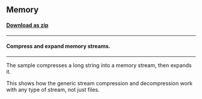 ## Memory
#### [Download as zip](https://minhaskamal.github.io/DownGit/#/home?url=https://github.com/GrapeCity/ComponentOne-WinForms-Samples/tree/master/NetFramework\Zip\VB\Memory)
____
#### Compress and expand memory streams.
____
The sample compresses a long string into a memory stream, then expands it. 

This shows how the generic stream compression and decompression work with any type of stream, not just files. 